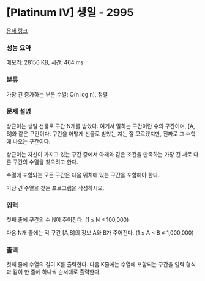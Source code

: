 # [Platinum IV] 생일 - 2995 

[문제 링크](https://www.acmicpc.net/problem/2995) 

### 성능 요약

메모리: 28156 KB, 시간: 464 ms

### 분류

가장 긴 증가하는 부분 수열: O(n log n), 정렬

### 문제 설명

<p>상근이는 생일 선물로 구간 N개를 받았다. 여기서 말하는 구간이란 수의 구간이며, [A, B]와 같은 구간이다. 구간을 어떻게 선물로 받았는 지는 잘 모르겠지만, 진짜로 그 수학에 나오는 구간이다.</p>

<p>상근이는 자신이 가지고 있는 구간 중에서 아래와 같은 조건을 만족하는 가장 긴 서로 다른 구간의 수열을 찾으려고 한다.</p>

<p>수열에 포함되는 모든 구간은 다음 위치에 있는 구간을 포함해야 한다.</p>

<p>가장 긴 수열을 찾는 프로그램을 작성하시오.</p>

### 입력 

 <p>첫째 줄에 구간의 수 N이 주어진다. (1 ≤ N ≤ 100,000)</p>

<p>다음 N개 줄에는 각 구간 [A,B]의 정보 A와 B가 주어진다. (1 ≤ A < B ≤ 1,000,000)</p>

### 출력 

 <p>첫째 줄에 수열의 길이 K를 출력한다. 다음 K줄에는 수열에 포함되는 구간을 입력 형식과 같이 한 줄에 하나씩 순서대로 출력한다.</p>

